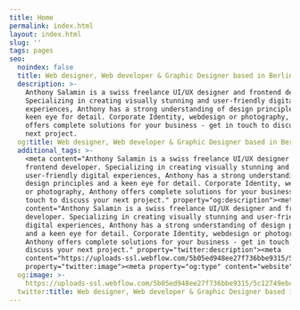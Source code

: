 ```yaml
---
title: Home
permalink: index.html
layout: index.html
slug: ''
tags: pages
seo:
  noindex: false
  title: Web designer, Web developer & Graphic Designer based in Berlin Germany
  description: >-
    Anthony Salamin is a swiss freelance UI/UX designer and frontend developer.
    Specializing in creating visually stunning and user-friendly digital
    experiences, Anthony has a strong understanding of design principles and a
    keen eye for detail. Corporate Identity, webdesign or photography, Anthony
    offers complete solutions for your business - get in touch to discuss your
    next project.
  og:title: Web designer, Web developer & Graphic Designer based in Berlin Germany
  additional_tags: >-
    <meta content="Anthony Salamin is a swiss freelance UI/UX designer and
    frontend developer. Specializing in creating visually stunning and
    user-friendly digital experiences, Anthony has a strong understanding of
    design principles and a keen eye for detail. Corporate Identity, webdesign
    or photography, Anthony offers complete solutions for your business - get in
    touch to discuss your next project." property="og:description"><meta
    content="Anthony Salamin is a swiss freelance UI/UX designer and frontend
    developer. Specializing in creating visually stunning and user-friendly
    digital experiences, Anthony has a strong understanding of design principles
    and a keen eye for detail. Corporate Identity, webdesign or photography,
    Anthony offers complete solutions for your business - get in touch to
    discuss your next project." property="twitter:description"><meta
    content="https://uploads-ssl.webflow.com/5b05ed948ee27f736bbe9315/5c12749ebcb241822bc6c757_open-graph.jpg"
    property="twitter:image"><meta property="og:type" content="website">
  og:image: >-
    https://uploads-ssl.webflow.com/5b05ed948ee27f736bbe9315/5c12749ebcb241822bc6c757_open-graph.jpg
  twitter:title: Web designer, Web developer & Graphic Designer based in Berlin Germany
---
```



